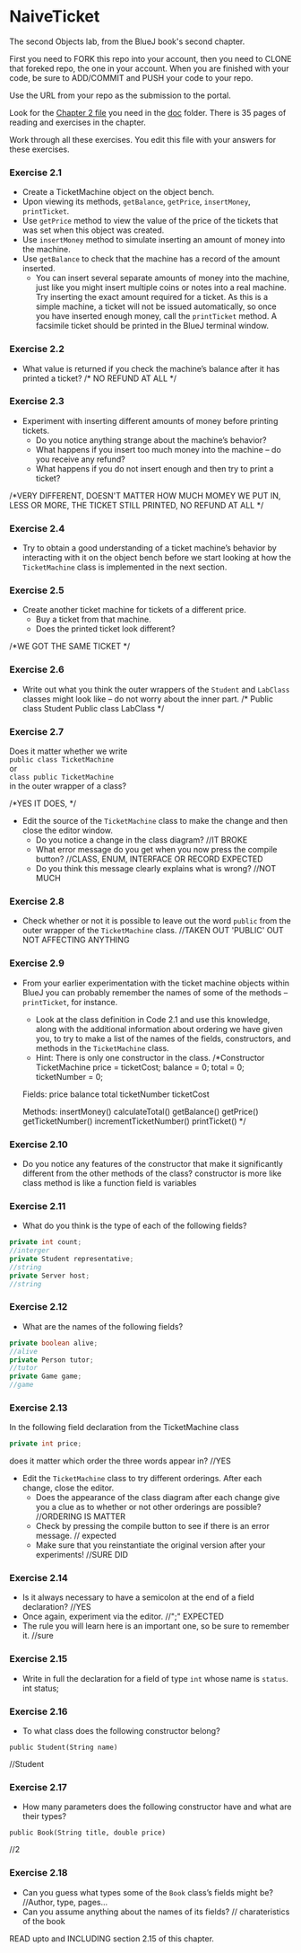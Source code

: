 # NaiveTicket

The second Objects lab, from the BlueJ book's second chapter.

First you need to FORK this repo into your account, then you need to CLONE that foreked repo, the one in your account. 
When you are finished with your code, be sure to ADD/COMMIT and PUSH your code to your repo.

Use the URL from your repo as the submission to the portal. 

Look for the [Chapter 2 file](./doc/BlueJ-objects-first-ch2.pdf) you need in the [doc](./doc) folder.
There is 35 pages of reading and exercises in the chapter.

Work through all these exercises. You edit this file with your answers for these exercises.

### Exercise 2.1
* Create a TicketMachine object on the object bench.
* Upon viewing its methods, `getBalance`, `getPrice`, `insertMoney`, `printTicket`.
* Use `getPrice` method to view the value of the price of the tickets that was set when this object was created.
* Use `insertMoney` method to simulate inserting an amount of money into the machine.
* Use `getBalance` to check that the machine has a record of the amount inserted.
	* You can insert several separate amounts of money into the machine, just like you might insert multiple coins or notes into a real machine. Try inserting the exact amount required for a ticket. As this is a simple machine, a ticket will not be issued automatically, so once you have inserted enough money, call the `printTicket` method. A facsimile ticket should be printed in the BlueJ terminal window.

### Exercise 2.2
* What value is returned if you check the machine’s balance after it has printed a ticket? 
/* NO REFUND AT ALL
*/
### Exercise 2.3
* Experiment with inserting different amounts of money before printing tickets.
	* Do you notice anything strange about the machine’s behavior? 
	* What happens if you insert too much money into the machine – do you receive any refund?
	* What happens if you do not insert enough and then try to print a ticket?

/*VERY DIFFERENT, DOESN'T MATTER HOW MUCH MOMEY WE PUT IN, LESS OR MORE, THE TICKET STILL PRINTED, NO REFUND AT ALL
*/
### Exercise 2.4
* Try to obtain a good understanding of a ticket machine’s behavior by interacting with it on the object bench before we start looking at how the `TicketMachine` class is implemented in the next section.

### Exercise 2.5
* Create another ticket machine for tickets of a different price.
	* Buy a ticket from that machine.
	* Does the printed ticket look different? 
	
/*WE GOT THE SAME TICKET
*/
### Exercise 2.6
* Write out what you think the outer wrappers of the `Student` and `LabClass` classes might look like – do not worry about the inner part.
/*
Public class Student
Public class LabClass
*/
### Exercise 2.7
Does it matter whether we write<br>
`public class TicketMachine`<br>
or<br>
`class public TicketMachine`<br>
in the outer wrapper of a class?

/*YES IT DOES, 
*/
* Edit the source of the `TicketMachine` class to make the change and then close the editor window.
	* Do you notice a change in the class diagram?
//IT BROKE
	* What error message do you get when you now press the compile button?
//CLASS, ENUM, INTERFACE OR RECORD EXPECTED
	* Do you think this message clearly explains what is wrong?
//NOT MUCH

### Exercise 2.8
* Check whether or not it is possible to leave out the word `public` from the outer wrapper of the `TicketMachine` class.
//TAKEN OUT 'PUBLIC' OUT NOT AFFECTING ANYTHING


### Exercise 2.9
* From your earlier experimentation with the ticket machine objects within BlueJ you can probably remember the names of some of the methods – `printTicket`, for instance.
	* Look at the class definition in Code 2.1 and use this knowledge, along with the additional information about ordering we have given you, to try to make a list of the names of the fields, constructors, and methods in the `TicketMachine` class.
	* Hint: There is only one constructor in the class.
/*Constructor 
TicketMachine
   price = ticketCost;
   balance = 0;
   total = 0;
   ticketNumber = 0;

   Fields:
   price
   balance
   total
   ticketNumber
   ticketCost
   
   Methods:
   insertMoney()
   calculateTotal()
   getBalance()
   getPrice()
   getTicketNumber()
   incrementTicketNumber()
   printTicket()
*/   
### Exercise 2.10
* Do you notice any features of the constructor that make it significantly different from the other methods of the class?
constructor is more like class
method is like a function
field is variables

### Exercise 2.11
* What do you think is the type of each of the following fields?

```java
private int count;
//interger
private Student representative;
//string
private Server host;
//string
```

### Exercise 2.12
* What are the names of the following fields?

```java
private boolean alive;
//alive
private Person tutor;
//tutor
private Game game;
//game
```
### Exercise 2.13

In the following field declaration from the TicketMachine class<br>

```java
private int price;
```
does it matter which order the three words appear in?
//YES

* Edit the `TicketMachine` class to try different orderings. After each change, close the editor.
	* Does the appearance of the class diagram after each change give you a clue as to whether or not other orderings are
possible?
//ORDERING IS MATTER
	* Check by pressing the compile button to see if there is an error message.
//<identifier> expected
	* Make sure that you reinstantiate the original version after your experiments!
//SURE DID

### Exercise 2.14
* Is it always necessary to have a semicolon at the end of a field declaration?
//YES
* Once again, experiment via the editor.
//";" EXPECTED
* The rule you will learn here is an important one, so be sure to remember it.
//sure

### Exercise 2.15
* Write in full the declaration for a field of type `int` whose name is `status`.
int status;

### Exercise 2.16
* To what class does the following constructor belong?
```
public Student(String name)
```
//Student

### Exercise 2.17
* How many parameters does the following constructor have and what are their types?
```
public Book(String title, double price)
```
//2

### Exercise 2.18
* Can you guess what types some of the `Book` class’s fields might be?
//Author, type, pages...
* Can you assume anything about the names of its fields?
// charateristics of the book

READ upto and INCLUDING section 2.15 of this chapter.
